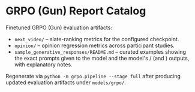 # GRPO (Gun) Report Catalog

Finetuned GRPO (Gun) evaluation artifacts:

- `next_video/` – slate-ranking metrics for the configured checkpoint.
- `opinion/` – opinion regression metrics across participant studies.
- `sample_generative_responses/README.md` – curated examples showing the exact
  prompts given to the model and the model's <think>/<answer> (and <opinion>)
  outputs, with explanatory notes.

Regenerate via `python -m grpo.pipeline --stage full` after producing updated evaluation artifacts under `models/grpo/`.
